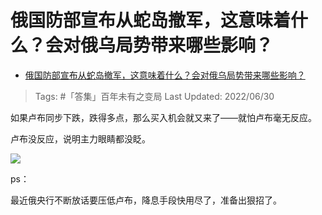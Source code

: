 # 俄国防部宣布从蛇岛撤军，这意味着什么？会对俄乌局势带来哪些影响？

- [俄国防部宣布从蛇岛撤军，这意味着什么？会对俄乌局势带来哪些影响？](https://www.zhihu.com/question/540790345/answer/2552604956)

>Tags: #「答集」百年未有之变局 
>Last Updated: 2022/06/30

如果卢布同步下跌，跌得多点，那么买入机会就又来了——就怕卢布毫无反应。

卢布没反应，说明主力眼睛都没眨。

![](https://pic2.zhimg.com/80/v2-c81fcc6c9c90695767dba192a1d23f8f_1440w.jpg?source=c8b7c179)

  

ps：

最近俄央行不断放话要压低卢布，降息手段快用尽了，准备出狠招了。